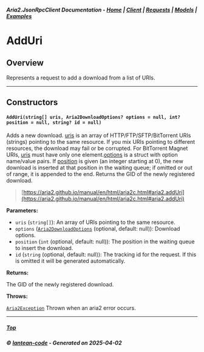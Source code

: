 ##### Aria2.JsonRpcClient Documentation  - [Home](index.md) | [Client](client.md) | [Requests](requests.md) | [Models](models.md) | [Examples](examples.md)

# AddUri

## Overview

Represents a request to add a download from a list of URIs.

---

## Constructors
#### `AddUri(string[] uris, Aria2DownloadOptions? options = null, int? position = null, string? id = null)`

Adds a new download. [uris](#AddUri_string___uris__Aria2DownloadOptions__options___null__int__position___null__string__id___null_uris) is an array of HTTP/FTP/SFTP/BitTorrent URIs (strings) pointing to the same resource.
If you mix URIs pointing to different resources, the download may fail or be corrupted.
For BitTorrent Magnet URIs, [uris](#AddUri_string___uris__Aria2DownloadOptions__options___null__int__position___null__string__id___null_uris) must have only one element.[options](#AddUri_string___uris__Aria2DownloadOptions__options___null__int__position___null__string__id___null_options) is a struct with option name/value pairs. If [position](#AddUri_string___uris__Aria2DownloadOptions__options___null__int__position___null__string__id___null_position) is given (an integer starting at 0),
the new download is inserted at that position in the waiting queue; if omitted or out of range, it is appended to the end.
Returns the GID of the newly registered download.

> [https://aria2.github.io/manual/en/html/aria2c.html#aria2.addUri](https://aria2.github.io/manual/en/html/aria2c.html#aria2.addUri)

**Parameters:**
<a id="AddUri_string___uris__Aria2DownloadOptions__options___null__int__position___null__string__id___null_uris"></a>
- `uris` (`string[]`): An array of URIs pointing to the same resource.
<a id="AddUri_string___uris__Aria2DownloadOptions__options___null__int__position___null__string__id___null_options"></a>
- `options` ([`Aria2DownloadOptions`](model_Aria2DownloadOptions.md) (optional, default: null)): Download options.
<a id="AddUri_string___uris__Aria2DownloadOptions__options___null__int__position___null__string__id___null_position"></a>
- `position` (`int` (optional, default: null)): The position in the waiting queue to insert the download.
<a id="AddUri_string___uris__Aria2DownloadOptions__options___null__int__position___null__string__id___null_id"></a>
- `id` (`string` (optional, default: null)): The tracking id for the request. If this is omitted it will be generated automatically.

**Returns:**

The GID of the newly registered download.

**Throws:**

[`Aria2Exception`](Aria2Exception.md)
Thrown when an aria2 error occurs.

---




##### [Top](#top)
##### © [lantean-code](https://github.com/lantean-code) - _Generated on 2025-04-02_
